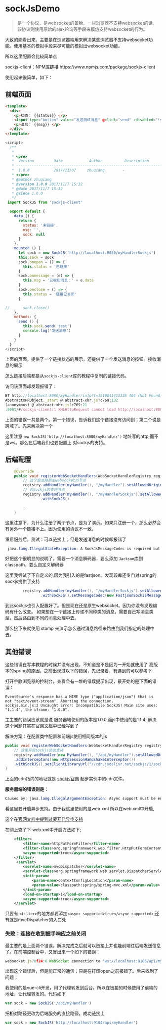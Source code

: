 # sockJsDemo

> 是一个协议，是websocket的备胎，一些浏览器不支持websocket的话，该协议则使用原始的ajax轮询等手段来模仿支持websocket的行为。

大致的能看出来。主要是在浏览器端用来解决某些浏览器不支持websocket功能。使用基本的模拟手段来尽可能的模拟出websocket功能。

所以这里配置会比较简单点


sockjs-client：NPM库链接 https://www.npmjs.com/package/sockjs-client

使用起来很简单，如下：

## 前端页面
```html
<template>
  <div>
    <p>状态： {{status}} </p>
    <input type="button" value="发送测试消息" @click="send" :disabled="!sock"/>
    <p>消息： {{msg}} </p>
  </div>
</template>
```
```javascript
<script>
  /**
   *
   * <pre>
   *  Version         Date            Author          Description
   * ---------------------------------------------------------------------------------------
   *  1.0.0           2017/11/07     zhuqiang        -
   * </pre>
   * @author zhuqiang
   * @version 1.0.0 2017/11/7 15:32
   * @date 2017/11/7 15:32
   * @since 1.0.0
   */
 import SockJS from 'sockjs-client'

  export default {
    data () {
      return {
        status: '未链接',
        msg: '',
        sock: null
      }
    },
    mounted () {
      let sock = new SockJS('http://localhost:8080/myHandlerSockjs')
      this.sock = sock
      sock.onopen = () => {
        this.status = '已链接'
      }
      sock.onmessage = (e) => {
        this.msg = '已收到消息：' + e.data
      }
      sock.onclose = () => {
        this.status = '链接已关闭'
      }

//      sock.close()
    },
    methods: {
      send () {
        this.sock.send('test')
        console.log('发送消息')
      }
    }
  }
</script>

```

上面的页面，提供了一个链接状态的展示，还提供了一个发送消息的按钮。接收消息的展示

怎么链接后端都是从`sockjs-client`库的教程中复制的链接代码。


访问该页面却发现报错了：

```javascript
ET http://localhost:8080/myHandler/info?t=1510041413326 404 (Not Found)
AbstractXHRObject._start @ abstract-xhr.js?c769:132
(anonymous) @ abstract-xhr.js?c769:21
:8081/#/sockjs-client:1 XMLHttpRequest cannot load http://localhost:8080/myHandler/info?t=1510041413326. No 'Access-Control-Allow-Origin' header is present on the requested resource. Origin 'http://localhost:8081' is therefore not allowed access. The response had HTTP status code 404.
```

上面的错误一共是两个。第一个错误，告诉我们这个链接没有访问到；第二个说是跨域了。先来解决第一个

这里注意`new SockJS('http://localhost:8080/myHandler')` 地址写的http,而不是ws。那么在后端我们也要配置上 对sockjs的支持。

## 后端配置

```java
    @Override
    public void registerWebSocketHandlers(WebSocketHandlerRegistry registry) {
        // 这个是支持原生websocket的节点
        registry.addHandler(myHandler(), "/myHandler").setAllowedOrigins("*");
        // 对sockjs的支持节点
        registry.addHandler(myHandler(), "/myHandlerSockjs").setAllowedOrigins("*")
                .withSockJS()

        ;
    }
```

这里注意下，为什么注册了两个节点，是为了演示。如果只注册一个，那么必然会有另外一个链接不上。因为使用的协议不一致。


重启服务后，测试：可以链接上；但是发送消息的时候却报错了

```java
 java.lang.IllegalStateException: A SockJsMessageCodec is required but not available: Add Jackson 2 to the classpath, or configure a custom SockJsMessageCodec.
```

好把这个很明显的说明了，需要一个消息解码器，要么添加 `Jackson`库到classpath，要么自定义解码器

这里我尝试了下自定义的,因为我引入的是fastjson。发现该库还专门对spring的sockjs提供了支持

```java
        registry.addHandler(myHandler(), "/myHandlerSockjs").setAllowedOrigins("*")
                .withSockJS().setMessageCodec(new FastjsonSockJsMessageCodec());
```

到此sockjs也引入配置好了。但是现在还是原生websocket。因为你没有发现编码有什么改变。
如果想在一个链接上传递不同种类的消息，需要自己写消息类型，然后路由到不同的消息处理中去。

那么接下来就使用 stomp 来演示怎么通过消息路径来路由到我们指定的处理中去。


## 其他错误

这些错误在写本教程的时候并没有出现，不知道是不是因为一开始就使用了 高版本的spring的原因。之前出现过以下的错误，先记录着，有遇到的可以参考下


打开谷歌浏览器的控制台，查看会有一堆的错误提示出现，最开始的是下面的错误：
```
EventSource's response has a MIME type ("application/json") that is not "text/event-stream". Aborting the connection.
sockjs.min.js:2 Uncaught Error: Incompatibile SockJS! Main site uses: "1.1.4", the iframe: "1.0.0".
```

主主要的错误应该就是说 服务器端使用的版本是1.0.0,而js中使用的是1.1.4; 解决这个问题其实在[官网文档](https://docs.spring.io/spring-framework/docs/current/spring-framework-reference/web.html#websocket-fallback-xhr-vs-iframe)中已经写到了

解决方案：在配置类中配置和前端js使用相同版本的js
```java
public void registerWebSocketHandlers(WebSocketHandlerRegistry registry) {
    // 这里开启sockjs协议支持
    registry.addHandler(new MyHandler(), "/api/myHandler").setAllowedOrigins("*")
    .addInterceptors(new HttpSessionHandshakeInterceptor())
    .withSockJS().setClientLibraryUrl("//cdn.jsdelivr.net/sockjs/1/sockjs.min.js");
}
```
上面的cdn指向的地址就是 [sockjs官网](https://github.com/sockjs/sockjs-client) 起步实例中的cdn文件。

**服务器端的错误则是：**
```java
Caused by: java.lang.IllegalArgumentException: Async support must be enabled on a servlet and for all filters involved in async request processing. This is done in Java code using the Servlet API or by adding "<async-supported>true</async-supported>" to servlet and filter declarations in web.xml. Also you must use a Servlet 3.0+ container
```

看这里要开启异步支持。由于我这里使用的是web.xml 所以在web.xml中开启,

这个在[官网文档中提到过要开启异步支持](https://docs.spring.io/spring-framework/docs/current/spring-framework-reference/web.html#websocket-fallback-sockjs-servlet3-async)

在网上查了下 web.xml中开启方法如下;
```xml
    <filter>
        <filter-name>httpPutFormFilter</filter-name>
        <filter-class>org.springframework.web.filter.HttpPutFormContentFilter</filter-class>
        <async-supported>true</async-supported>
    </filter>
     <servlet>
        <servlet-name>mvcDispatcher</servlet-name>
        <servlet-class>org.springframework.web.servlet.DispatcherServlet</servlet-class>
        <init-param>
            <param-name>contextConfigLocation</param-name>
            <param-value>classpath:spring/spring-mvc.xml</param-value>
        </init-param>
        <load-on-startup>1</load-on-startup>
        <async-supported>true</async-supported>
    </servlet>
```

只要有 `<filter>`的地方都要添加`<async-supported>true</async-supported>`,还有就是mvcDispatcher的入口处

### 失败：连接在收到握手响应之前关闭
最主要的是上面两个错误，解决完成之后就可以链接上并也能前端往后端发送信息了。在前端控制台中，又冒出来一个如下的错误：
```javascript
websocket.js?0f24:6 WebSocket connection to 'ws://localhost:9105/api/myHandler/761/czzeyw3z/websocket' failed: Connection closed before receiving a handshake response
```

出现这个错误后，但是能正常的通信；只是在打印open之前报错了。后来找到了问题；

我使用的是vue-cli开发，用了代理转发到后台，所以在链接的时候使用了前端的地址，让代理转发的。代码如下
```javascript
var sock = new SockJS('/api/myHandler')
```

把相对路径更改为后端服务的直接路径，成功链接上
```javascript
var sock = new SockJS('http://localhost:9104/api/myHandler')
```






